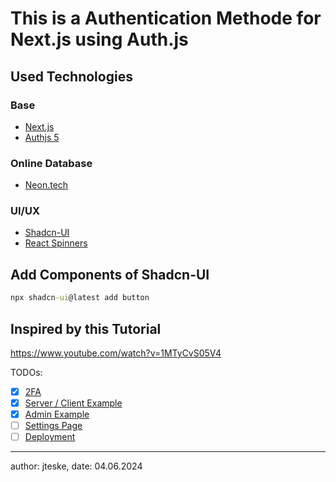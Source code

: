# This is a Authentication Methode for Next.js using Auth.js

## Used Technologies

### Base

- [Next.js](https://nextjs.org/)
- [Authjs 5](https://authjs.dev/)

### Online Database

- [Neon.tech](https://neon.tech/)

### UI/UX

- [Shadcn-UI](https://ui.shadcn.com/docs/components/accordion)
- [React Spinners](https://www.davidhu.io/react-spinners/)

## Add Components of Shadcn-UI

```cmd
npx shadcn-ui@latest add button
```

## Inspired by this Tutorial

https://www.youtube.com/watch?v=1MTyCvS05V4

TODOs:

- [x] [2FA](https://youtu.be/1MTyCvS05V4?si=dmhoukdEg3xIgnwM&t=19368)
- [x] [Server / Client Example](https://youtu.be/1MTyCvS05V4?si=qj_sjDpI-OxHLE91&t=22502)
- [x] [Admin Example](https://youtu.be/1MTyCvS05V4?si=3ovdBeND7lM7RjpM&t=23406)
- [ ] [Settings Page](https://youtu.be/1MTyCvS05V4?si=EcQ7pZRy3aVl_Uvv&t=24445)
- [ ] [Deployment](https://youtu.be/1MTyCvS05V4?si=4f5xohbNwDscjPSD&t=27494)

---

author: jteske,
date: 04.06.2024
